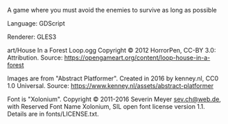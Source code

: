 A game where you must avoid the enemies to survive as long as possible

Language: GDScript

Renderer: GLES3

art/House In a Forest Loop.ogg Copyright © 2012 HorrorPen, CC-BY 3.0: Attribution. Source: https://opengameart.org/content/loop-house-in-a-forest

Images are from "Abstract Platformer". Created in 2016 by kenney.nl, CC0 1.0 Universal. Source: https://www.kenney.nl/assets/abstract-platformer

Font is "Xolonium". Copyright © 2011-2016 Severin Meyer sev.ch@web.de, with Reserved Font Name Xolonium, SIL open font license version 1.1. Details are in fonts/LICENSE.txt.

